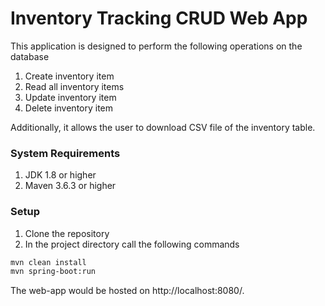 # Inventory Tracking CRUD Web App
This application is designed to perform the following operations on the database
1. Create inventory item
2. Read all inventory items
3. Update inventory item
4. Delete inventory item

Additionally, it allows the user to download CSV file of the inventory table.

### System Requirements
1. JDK 1.8 or higher
2. Maven 3.6.3 or higher

### Setup
1. Clone the repository
2. In the project directory call the following commands
```bash
mvn clean install
mvn spring-boot:run
```
The web-app would be hosted on http://localhost:8080/.
